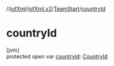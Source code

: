 //[iofXml](../../../index.md)/[iofXml.v2](../index.md)/[TeamStart](index.md)/[countryId](country-id.md)

# countryId

[jvm]\
protected open var [countryId](country-id.md): [CountryId](../-country-id/index.md)
